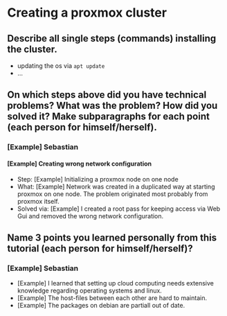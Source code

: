 # Creating a proxmox cluster

## Describe all single steps (commands) installing the cluster.

* updating the os via `apt update`
* ...

## On which steps above did you have technical problems? What was the problem? How did you solved it? Make subparagraphs for each point (each person for himself/herself).

### [Example] Sebastian

#### [Example] Creating wrong network configuration
* Step: [Example] Initializing a proxmox node on one node
* What: [Example] Network was created in a duplicated way at starting proxmox on one node. The problem originated most probably from proxmox itself. 
* Solved via: [Example] I created a root pass for keeping access via Web Gui and removed the wrong network configuration.

## Name 3 points you learned personally from this tutorial (each person for himself/herself)?

### [Example] Sebastian

* [Example] I learned that setting up cloud computing needs extensive knowledge regarding operating systems and linux.
* [Example] The host-files between each other are hard to maintain.
* [Example] The packages on debian are partiall out of date.


